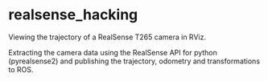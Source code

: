 # realsense_hacking

Viewing the trajectory of a RealSense T265 camera in RViz.

Extracting the camera data using the RealSense API for python (pyrealsense2) and publishing the trajectory, odometry and transformations to ROS. 
